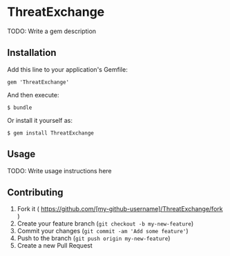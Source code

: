 # ThreatExchange

TODO: Write a gem description

## Installation

Add this line to your application's Gemfile:

    gem 'ThreatExchange'

And then execute:

    $ bundle

Or install it yourself as:

    $ gem install ThreatExchange

## Usage

TODO: Write usage instructions here

## Contributing

1. Fork it ( https://github.com/[my-github-username]/ThreatExchange/fork )
2. Create your feature branch (`git checkout -b my-new-feature`)
3. Commit your changes (`git commit -am 'Add some feature'`)
4. Push to the branch (`git push origin my-new-feature`)
5. Create a new Pull Request
